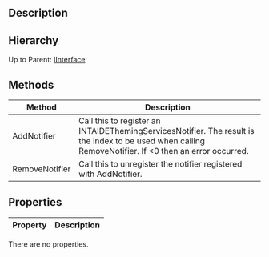 ## Description

## Hierarchy
Up to Parent: [IInterface](IInterface)

## Methods
| Method | Description |
| ------------- | ------------- |
| AddNotifier | Call this to register an INTAIDEThemingServicesNotifier. The result is the index to be used when calling RemoveNotifier. If <0 then an error occurred.
| RemoveNotifier | Call this to unregister the notifier registered with AddNotifier.
## Properties
| Property | Description |
| ------------- | ------------- |
There are no properties.
